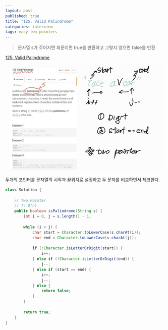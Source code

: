 ```yaml
---
layout: post
published: true
title: "125. Valid Palindrome"
categories: interview
tags: easy two-pointers 
---
```


> 문자열 s가 주어지면 회문이면 true를 반환하고 그렇지 않으면 false를 반환

[125. Valid Palindrome](https://leetcode.com/problems/valid-palindrome/)

![](/assets/img/valid-palindrome.jpg)

두개의 포인터를 문자열의 시작과 끝위치로 설정하고 두 문자를 비교하면서 체크한다.

```java
class Solution {
    
    // Two Pointer
    // T: O(n)
    public boolean isPalindrome(String s) {
        int i = 0, j = s.length() - 1;
        
        while (i < j) {
            char start = Character.toLowerCase(s.charAt(i));
            char end = Character.toLowerCase(s.charAt(j));
            
            if (!Character.isLetterOrDigit(start)) {
                i++;
            } else if (!Character.isLetterOrDigit(end)) {
                j--;
            } else if (start == end) {
                i++; 
                j--;
            } else {
                return false;
            }
        }
        
        return true;
    }
}